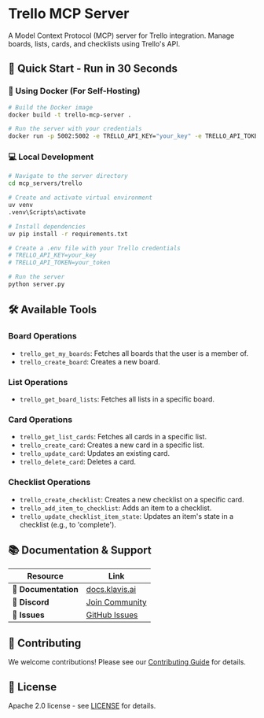 # Trello MCP Server

A Model Context Protocol (MCP) server for Trello integration. Manage boards, lists, cards, and checklists using Trello's API.

## 🚀 Quick Start - Run in 30 Seconds

### 🐳 Using Docker (For Self-Hosting)

```bash
# Build the Docker image
docker build -t trello-mcp-server .

# Run the server with your credentials
docker run -p 5002:5002 -e TRELLO_API_KEY="your_key" -e TRELLO_API_TOKEN="your_token" trello-mcp-server
```

### 💻 Local Development

```bash
# Navigate to the server directory
cd mcp_servers/trello

# Create and activate virtual environment
uv venv
.venv\Scripts\activate

# Install dependencies
uv pip install -r requirements.txt

# Create a .env file with your Trello credentials
# TRELLO_API_KEY=your_key
# TRELLO_API_TOKEN=your_token

# Run the server
python server.py
```

## 🛠️ Available Tools

### Board Operations
- `trello_get_my_boards`: Fetches all boards that the user is a member of.
- `trello_create_board`: Creates a new board.

### List Operations
- `trello_get_board_lists`: Fetches all lists in a specific board.

### Card Operations
- `trello_get_list_cards`: Fetches all cards in a specific list.
- `trello_create_card`: Creates a new card in a specific list.
- `trello_update_card`: Updates an existing card.
- `trello_delete_card`: Deletes a card.

### Checklist Operations
- `trello_create_checklist`: Creates a new checklist on a specific card.
- `trello_add_item_to_checklist`: Adds an item to a checklist.
- `trello_update_checklist_item_state`: Updates an item's state in a checklist (e.g., to 'complete').

## 📚 Documentation & Support

| Resource | Link |
|----------|------|
| **📖 Documentation** | [docs.klavis.ai](https://docs.klavis.ai) |
| **💬 Discord** | [Join Community](https://discord.gg/p7TuTEcssn) |
| **🐛 Issues** | [GitHub Issues](https://github.com/klavis-ai/klavis/issues) |

## 🤝 Contributing

We welcome contributions! Please see our [Contributing Guide](../../CONTRIBUTING.md) for details.

## 📜 License

Apache 2.0 license - see [LICENSE](../../LICENSE) for details.
